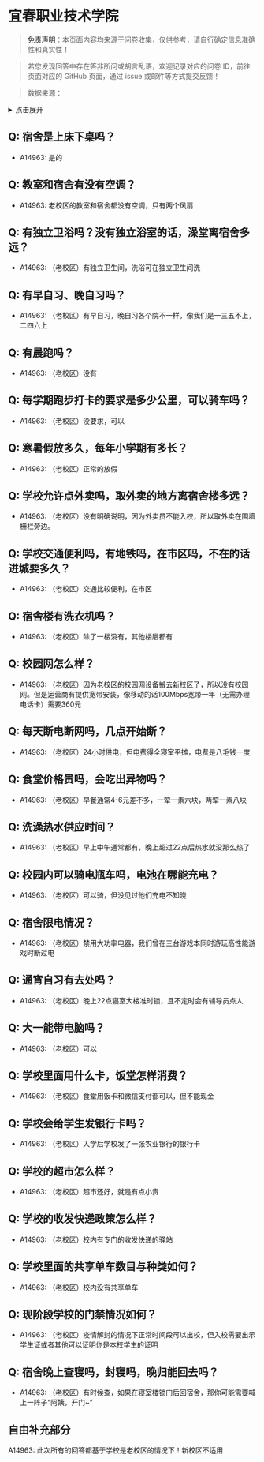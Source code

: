# 宜春职业技术学院

> [免责声明](https://colleges.chat/#_3)：本页面内容均来源于问卷收集，仅供参考，请自行确定信息准确性和真实性！

> 若您发现回答中存在答非所问或胡言乱语，欢迎记录对应的问卷 ID，前往页面对应的 GitHub 页面，通过 issue 或邮件等方式提交反馈！

> 数据来源：

<details><summary>点击展开</summary>
<ul>
<li>A14963: yousa2019@foxmail.com (2022 年 07 月)</li>
</ul>
</details>

## Q: 宿舍是上床下桌吗？

- A14963: 是的

## Q: 教室和宿舍有没有空调？

- A14963: 老校区的教室和宿舍都没有空调，只有两个风扇

## Q: 有独立卫浴吗？没有独立浴室的话，澡堂离宿舍多远？

- A14963: （老校区）有独立卫生间，洗浴可在独立卫生间洗

## Q: 有早自习、晚自习吗？

- A14963: （老校区）有早自习，晚自习各个院不一样，像我们是一三五不上，二四六上

## Q: 有晨跑吗？

- A14963: （老校区）没有

## Q: 每学期跑步打卡的要求是多少公里，可以骑车吗？

- A14963: （老校区）没要求，可以

## Q: 寒暑假放多久，每年小学期有多长？

- A14963: （老校区）正常的放假

## Q: 学校允许点外卖吗，取外卖的地方离宿舍楼多远？

- A14963: （老校区）没有明确说明，因为外卖员不能入校，所以取外卖在围墙栅栏旁边。

## Q: 学校交通便利吗，有地铁吗，在市区吗，不在的话进城要多久？

- A14963: （老校区）交通比较便利，在市区

## Q: 宿舍楼有洗衣机吗？

- A14963: （老校区）除了一楼没有，其他楼层都有

## Q: 校园网怎么样？

- A14963: （老校区）因为老校区的校园网设备搬去新校区了，所以没有校园网。但是运营商有提供宽带安装，像移动的话100Mbps宽带一年（无需办理电话卡）需要360元

## Q: 每天断电断网吗，几点开始断？

- A14963: （老校区）24小时供电，但电费得全寝室平摊，电费是八毛钱一度

## Q: 食堂价格贵吗，会吃出异物吗？

- A14963: （老校区）早餐通常4-6元差不多，一荤一素六块，两荤一素八块

## Q: 洗澡热水供应时间？

- A14963: （老校区）早上中午通常都有，晚上超过22点后热水就没那么热了

## Q: 校园内可以骑电瓶车吗，电池在哪能充电？

- A14963: （老校区）可以骑，但没见过他们充电不知晓

## Q: 宿舍限电情况？

- A14963: （老校区）禁用大功率电器，我们曾在三台游戏本同时游玩高性能游戏时断过电

## Q: 通宵自习有去处吗？

- A14963: （老校区）晚上22点寝室大楼准时锁，且不定时会有辅导员点人

## Q: 大一能带电脑吗？

- A14963: （老校区）可以

## Q: 学校里面用什么卡，饭堂怎样消费？

- A14963: （老校区）食堂用饭卡和微信支付都可以，但不能现金

## Q: 学校会给学生发银行卡吗？

- A14963: （老校区）入学后学校发了一张农业银行的银行卡

## Q: 学校的超市怎么样？

- A14963: （老校区）超市还好，就是有点小贵

## Q: 学校的收发快递政策怎么样？

- A14963: （老校区）校内有专门的收发快递的驿站

## Q: 学校里面的共享单车数目与种类如何？

- A14963: （老校区）校内没有共享单车

## Q: 现阶段学校的门禁情况如何？

- A14963: （老校区）疫情解封的情况下正常时间段可以出校，但入校需要出示学生证或者其他可以证明你是本校学生的证明

## Q: 宿舍晚上查寝吗，封寝吗，晚归能回去吗？

- A14963: （老校区）有时候查，如果在寝室楼锁门后回宿舍，那你可能需要喊上一阵子“阿姨，开门\~”

## 自由补充部分

A14963: 此次所有的回答都基于学校是老校区的情况下！新校区不适用